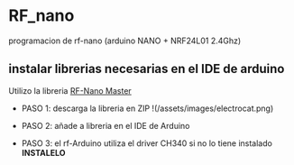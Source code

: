 # RF_nano
programacion de rf-nano (arduino NANO + NRF24L01 2.4Ghz)

## instalar librerias necesarias en el IDE de arduino
Utilizo la libreria [RF-Nano Master](https://github.com/JeremySCook/RF-Nano)

* PASO 1: descarga la libreria en ZIP
  !(/assets/images/electrocat.png)
* PASO 2: añade a libreria en el IDE de Arduino
  
* PASO 3: el rf-Arduino utiliza el driver CH340 si no lo tiene instalado **INSTALELO**
